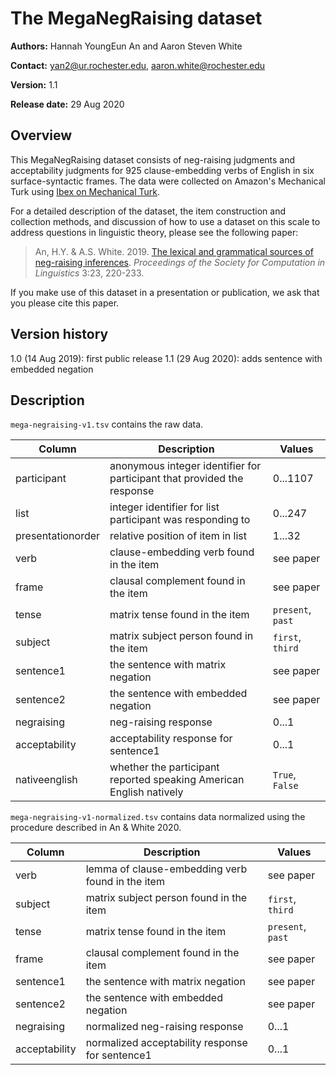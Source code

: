 # The MegaNegRaising dataset

**Authors:** Hannah YoungEun An and Aaron Steven White

**Contact:** yan2@ur.rochester.edu, aaron.white@rochester.edu

**Version:** 1.1

**Release date:** 29 Aug 2020

## Overview

This MegaNegRaising dataset consists of neg-raising judgments and acceptability judgments for 925 clause-embedding verbs of English in six surface-syntactic frames.  The data were collected on Amazon's Mechanical Turk using [Ibex on Mechanical Turk](https://github.com/aaronstevenwhite/ibex).

For a detailed description of the dataset, the item construction and collection methods, and discussion of how to use a dataset on this scale to address questions in linguistic theory, please see the following paper:

> An, H.Y. & A.S. White. 2019. [The lexical and grammatical sources of neg-raising inferences](https://scholarworks.umass.edu/cgi/viewcontent.cgi?article=1138&context=scil). _Proceedings of the Society for Computation in Linguistics_ 3:23, 220-233.

If you make use of this dataset in a presentation or publication, we ask that you please cite this paper.

## Version history

1.0 (14 Aug 2019): first public release
1.1 (29 Aug 2020): adds sentence with embedded negation

## Description

`mega-negraising-v1.tsv` contains the raw data.

| **Column**        | **Description**                                                                           | **Values**          |
|-------------------|-------------------------------------------------------------------------------------------|---------------------|
| participant       | anonymous integer identifier for participant that provided the response                   | 0...1107            |
| list              | integer identifier for list participant was responding to                                 | 0...247             |
| presentationorder | relative position of item in list                                                         | 1...32              |
| verb              | clause-embedding verb found in the item                                                   | see paper           |
| frame             | clausal complement found in the item                                                      | see paper           |
| tense             | matrix tense found in the item                                                            | `present`, `past`   |
| subject           | matrix subject person found in the item                                                   | `first`, `third`    |
| sentence1         | the sentence with matrix negation                                                         | see paper           |
| sentence2         | the sentence with embedded negation                                                       | see paper           |
| negraising        | neg-raising response                                                                      | 0...1               |
| acceptability     | acceptability response for sentence1                                                      | 0...1               |
| nativeenglish     | whether the participant reported speaking American English natively                       | `True`, `False`     |

`mega-negraising-v1-normalized.tsv` contains data normalized using the procedure described in An & White 2020.

| **Column**        | **Description**                                                                           | **Values**                           |
|-------------------|-------------------------------------------------------------------------------------------|--------------------------------------|
| verb              | lemma of clause-embedding verb found in the item                                          | see paper                            |
| subject           | matrix subject person found in the item                                                   | `first`, `third`                     |
| tense             | matrix tense found in the item                                                            | `present`, `past`                    |
| frame             | clausal complement found in the item                                                      | see paper                            |
| sentence1         | the sentence with matrix negation                                                         | see paper                            |
| sentence2         | the sentence with embedded negation                                                       | see paper                            |
| negraising        | normalized neg-raising response                                                           | 0...1                                |
| acceptability     | normalized acceptability response for sentence1                                           | 0...1                                |